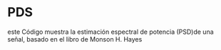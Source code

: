 # PDS
este Código muestra la estimación espectral de potencia (PSD)de una señal, basado en el libro de Monson H. Hayes 
